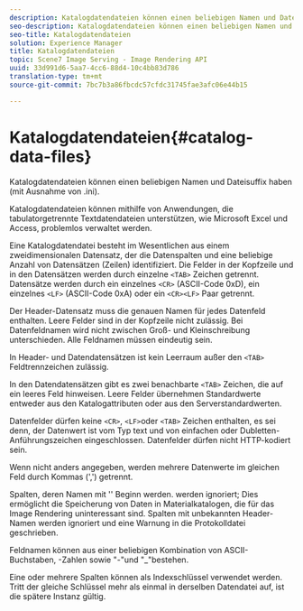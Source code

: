 ```yaml
---
description: Katalogdatendateien können einen beliebigen Namen und Dateisuffix haben (mit Ausnahme von .ini).
seo-description: Katalogdatendateien können einen beliebigen Namen und Dateisuffix haben (mit Ausnahme von .ini).
seo-title: Katalogdatendateien
solution: Experience Manager
title: Katalogdatendateien
topic: Scene7 Image Serving - Image Rendering API
uuid: 33d991d6-5aa7-4cc6-88d4-10c4bb83d786
translation-type: tm+mt
source-git-commit: 7bc7b3a86fbcdc57cfdc31745fae3afc06e44b15

---
```



# Katalogdatendateien{#catalog-data-files}

Katalogdatendateien können einen beliebigen Namen und Dateisuffix haben (mit Ausnahme von .ini).

Katalogdatendateien können mithilfe von Anwendungen, die tabulatorgetrennte Textdatendateien unterstützen, wie Microsoft Excel und Access, problemlos verwaltet werden.

Eine Katalogdatendatei besteht im Wesentlichen aus einem zweidimensionalen Datensatz, der die Datenspalten und eine beliebige Anzahl von Datensätzen (Zeilen) identifiziert. Die Felder in der Kopfzeile und in den Datensätzen werden durch einzelne `<TAB>` Zeichen getrennt. Datensätze werden durch ein einzelnes `<CR>` (ASCII-Code 0xD), ein einzelnes `<LF>` (ASCII-Code 0xA) oder ein `<CR><LF>` Paar getrennt.

Der Header-Datensatz muss die genauen Namen für jedes Datenfeld enthalten. Leere Felder sind in der Kopfzeile nicht zulässig. Bei Datenfeldnamen wird nicht zwischen Groß- und Kleinschreibung unterschieden. Alle Feldnamen müssen eindeutig sein.

In Header- und Datendatensätzen ist kein Leerraum außer den `<TAB>` Feldtrennzeichen zulässig.

In den Datendatensätzen gibt es zwei benachbarte `<TAB>` Zeichen, die auf ein leeres Feld hinweisen. Leere Felder übernehmen Standardwerte entweder aus den Katalogattributen oder aus den Serverstandardwerten.

Datenfelder dürfen keine `<CR>`, `<LF>`oder `<TAB>` Zeichen enthalten, es sei denn, der Datenwert ist vom Typ text und von einfachen oder Dubletten-Anführungszeichen eingeschlossen. Datenfelder dürfen nicht HTTP-kodiert sein.

Wenn nicht anders angegeben, werden mehrere Datenwerte im gleichen Feld durch Kommas (&#39;,&#39;) getrennt.

Spalten, deren Namen mit &#39;&#39; Beginn werden. werden ignoriert; Dies ermöglicht die Speicherung von Daten in Materialkatalogen, die für das Image Rendering uninteressant sind. Spalten mit unbekannten Header-Namen werden ignoriert und eine Warnung in die Protokolldatei geschrieben.

Feldnamen können aus einer beliebigen Kombination von ASCII-Buchstaben, -Zahlen sowie &quot;-&quot;und &quot;_&quot;bestehen.

Eine oder mehrere Spalten können als Indexschlüssel verwendet werden. Tritt der gleiche Schlüssel mehr als einmal in derselben Datendatei auf, ist die spätere Instanz gültig.

